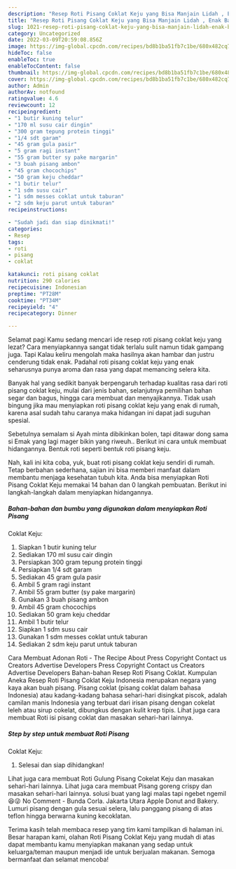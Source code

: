 ```yaml
---
description: "Resep Roti Pisang Coklat Keju yang Bisa Manjain Lidah , Enak Banget"
title: "Resep Roti Pisang Coklat Keju yang Bisa Manjain Lidah , Enak Banget"
slug: 1021-resep-roti-pisang-coklat-keju-yang-bisa-manjain-lidah-enak-banget
category: Uncategorized
date: 2022-03-09T20:59:08.856Z
image: https://img-global.cpcdn.com/recipes/bd8b1ba51fb7c1be/680x482cq70/roti-pisang-coklat-keju-foto-resep-utama.jpg
hideToc: false
enableToc: true
enableTocContent: false
thumbnail: https://img-global.cpcdn.com/recipes/bd8b1ba51fb7c1be/680x482cq70/roti-pisang-coklat-keju-foto-resep-utama.jpg
cover: https://img-global.cpcdn.com/recipes/bd8b1ba51fb7c1be/680x482cq70/roti-pisang-coklat-keju-foto-resep-utama.jpg
author: Admin
authorAv: notfound
ratingvalue: 4.6
reviewcount: 12
recipeingredient:
- "1 butir kuning telur"
- "170 ml susu cair dingin"
- "300 gram tepung protein tinggi"
- "1/4 sdt garam"
- "45 gram gula pasir"
- "5 gram ragi instant"
- "55 gram butter sy pake margarin"
- "3 buah pisang ambon"
- "45 gram chocochips"
- "50 gram keju cheddar"
- "1 butir telur"
- "1 sdm susu cair"
- "1 sdm messes coklat untuk taburan"
- "2 sdm keju parut untuk taburan"
recipeinstructions:

- "Sudah jadi dan siap dinikmati!"
categories:
- Resep
tags:
- roti
- pisang
- coklat

katakunci: roti pisang coklat 
nutrition: 290 calories
recipecuisine: Indonesian
preptime: "PT28M"
cooktime: "PT34M"
recipeyield: "4"
recipecategory: Dinner

---
```



Selamat pagi Kamu sedang mencari ide resep roti pisang
coklat keju yang lezat? Cara menyiapkannya sangat tidak terlalu sulit namun tidak gampang juga. Tapi Kalau keliru mengolah maka hasilnya akan hambar dan justru cenderung tidak enak. Padahal roti pisang
coklat keju yang enak seharusnya punya aroma dan rasa yang dapat memancing selera kita.


Banyak hal yang sedikit banyak berpengaruh terhadap kualitas rasa dari roti pisang
coklat keju, mulai dari jenis bahan, selanjutnya pemilihan bahan segar dan bagus, hingga cara membuat dan menyajikannya. Tidak usah bingung jika mau menyiapkan roti pisang
coklat keju yang enak di rumah, karena asal sudah tahu caranya maka hidangan ini dapat jadi suguhan spesial.

Sebetulnya semalam si Ayah minta dibikinkan bolen, tapi ditawar dong sama si Emak yang lagi mager bikin yang riweuh.. Berikut ini cara untuk membuat hidangannya. Bentuk roti seperti bentuk roti pisang keju.


Nah, kali ini kita coba, yuk, buat roti pisang
coklat keju sendiri di rumah. Tetap berbahan sederhana, sajian ini bisa memberi manfaat dalam membantu menjaga kesehatan tubuh kita. Anda bisa menyiapkan Roti Pisang
Coklat Keju memakai 14 bahan dan 0 langkah pembuatan. Berikut ini langkah-langkah dalam menyiapkan hidangannya.

<!--inarticleads1-->

##### Bahan-bahan dan bumbu yang digunakan dalam menyiapkan Roti Pisang
Coklat Keju:

1. Siapkan 1 butir kuning telur
1. Sediakan 170 ml susu cair dingin
1. Persiapkan 300 gram tepung protein tinggi
1. Persiapkan 1/4 sdt garam
1. Sediakan 45 gram gula pasir
1. Ambil 5 gram ragi instant
1. Ambil 55 gram butter (sy pake margarin)
1. Gunakan 3 buah pisang ambon
1. Ambil 45 gram chocochips
1. Sediakan 50 gram keju cheddar
1. Ambil 1 butir telur
1. Siapkan 1 sdm susu cair
1. Gunakan 1 sdm messes coklat untuk taburan
1. Sediakan 2 sdm keju parut untuk taburan


Cara Membuat Adonan Roti - The Recipe About Press Copyright Contact us Creators Advertise Developers Press Copyright Contact us Creators Advertise Developers Bahan-bahan Resep Roti Pisang Coklat. Kumpulan Aneka Resep Roti Pisang Coklat Keju Indonesia merupakan negara yang kaya akan buah pisang. Pisang coklat (pisang coklat dalam bahasa Indonesia) atau kadang-kadang bahasa sehari-hari disingkat piscok, adalah camilan manis Indonesia yang terbuat dari irisan pisang dengan cokelat leleh atau sirup cokelat, dibungkus dengan kulit krep tipis. Lihat juga cara membuat Roti isi pisang coklat dan masakan sehari-hari lainnya. 

<!--inarticleads2-->

##### Step by step untuk membuat Roti Pisang
Coklat Keju:


1. Selesai dan siap dihidangkan!

Lihat juga cara membuat Roti Gulung Pisang Cokelat Keju dan masakan sehari-hari lainnya. Lihat juga cara membuat Pisang goreng crispy dan masakan sehari-hari lainnya. solusi buat yang lagi malas tapi ngebet ngemil😆😜 No Comment - Bunda Corla. Jakarta Utara Apple Donut and Bakery. Lumuri pisang dengan gula sesuai selera, lalu panggang pisang di atas teflon hingga berwarna kuning kecoklatan. 

Terima kasih telah membaca resep yang tim kami tampilkan di halaman ini. Besar harapan kami, olahan Roti Pisang
Coklat Keju yang mudah di atas dapat membantu kamu menyiapkan makanan yang sedap untuk keluarga/teman maupun menjadi ide untuk berjualan makanan. Semoga bermanfaat dan selamat mencoba!
